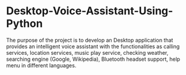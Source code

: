 # Desktop-Voice-Assistant-Using-Python
The purpose of the project is to develop an  Desktop application that provides an intelligent voice assistant with the functionalities as calling  services, location services, music play  service, checking weather, searching engine (Google, Wikipedia), Bluetooth  headset support, help menu in different languages.
